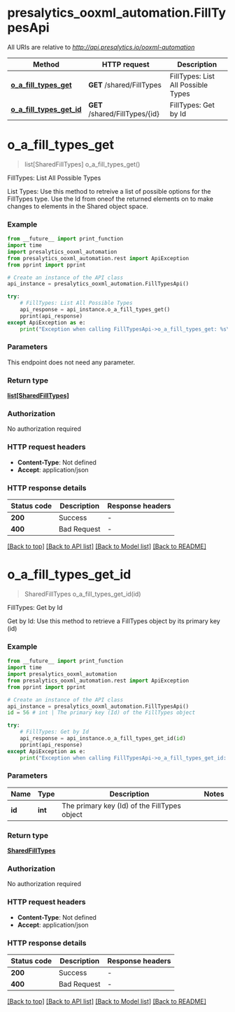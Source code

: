 # presalytics_ooxml_automation.FillTypesApi

All URIs are relative to *http://api.presalytics.io/ooxml-automation*

Method | HTTP request | Description
------------- | ------------- | -------------
[**o_a_fill_types_get**](FillTypesApi.md#o_a_fill_types_get) | **GET** /shared/FillTypes | FillTypes: List All Possible Types
[**o_a_fill_types_get_id**](FillTypesApi.md#o_a_fill_types_get_id) | **GET** /shared/FillTypes/{id} | FillTypes: Get by Id


# **o_a_fill_types_get**
> list[SharedFillTypes] o_a_fill_types_get()

FillTypes: List All Possible Types

List Types: Use this method to retreive a list of possible options for the FillTypes type. Use the Id from oneof the returned elements on to make changes to elements in the Shared object space.

### Example

```python
from __future__ import print_function
import time
import presalytics_ooxml_automation
from presalytics_ooxml_automation.rest import ApiException
from pprint import pprint

# Create an instance of the API class
api_instance = presalytics_ooxml_automation.FillTypesApi()

try:
    # FillTypes: List All Possible Types
    api_response = api_instance.o_a_fill_types_get()
    pprint(api_response)
except ApiException as e:
    print("Exception when calling FillTypesApi->o_a_fill_types_get: %s\n" % e)
```

### Parameters
This endpoint does not need any parameter.

### Return type

[**list[SharedFillTypes]**](SharedFillTypes.md)

### Authorization

No authorization required

### HTTP request headers

 - **Content-Type**: Not defined
 - **Accept**: application/json

### HTTP response details
| Status code | Description | Response headers |
|-------------|-------------|------------------|
**200** | Success |  -  |
**400** | Bad Request |  -  |

[[Back to top]](#) [[Back to API list]](../README.md#documentation-for-api-endpoints) [[Back to Model list]](../README.md#documentation-for-models) [[Back to README]](../README.md)

# **o_a_fill_types_get_id**
> SharedFillTypes o_a_fill_types_get_id(id)

FillTypes: Get by Id

Get by Id: Use this method to retrieve a FillTypes object by its primary key (id)

### Example

```python
from __future__ import print_function
import time
import presalytics_ooxml_automation
from presalytics_ooxml_automation.rest import ApiException
from pprint import pprint

# Create an instance of the API class
api_instance = presalytics_ooxml_automation.FillTypesApi()
id = 56 # int | The primary key (Id) of the FillTypes object

try:
    # FillTypes: Get by Id
    api_response = api_instance.o_a_fill_types_get_id(id)
    pprint(api_response)
except ApiException as e:
    print("Exception when calling FillTypesApi->o_a_fill_types_get_id: %s\n" % e)
```

### Parameters

Name | Type | Description  | Notes
------------- | ------------- | ------------- | -------------
 **id** | **int**| The primary key (Id) of the FillTypes object | 

### Return type

[**SharedFillTypes**](SharedFillTypes.md)

### Authorization

No authorization required

### HTTP request headers

 - **Content-Type**: Not defined
 - **Accept**: application/json

### HTTP response details
| Status code | Description | Response headers |
|-------------|-------------|------------------|
**200** | Success |  -  |
**400** | Bad Request |  -  |

[[Back to top]](#) [[Back to API list]](../README.md#documentation-for-api-endpoints) [[Back to Model list]](../README.md#documentation-for-models) [[Back to README]](../README.md)

